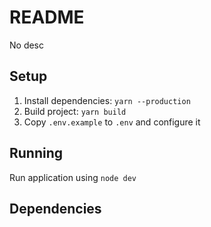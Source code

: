 # README

No desc

## Setup

1. Install dependencies: `yarn --production`
2. Build project: `yarn build`
3. Copy `.env.example` to `.env` and configure it

## Running

Run application using `node dev`



## Dependencies
